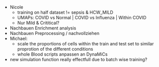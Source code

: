 - Nicole
	- training on half dataset != sepsis & HCW_MILD
	- UMAPs: COVID vs Normal | COVID vs Influenza | Within COVID
	- Nur Mild & Crititical?
- Nachbauen Enrichment analysis
- Nachbauen Preprocessing / nachvollziehen
- Michael:
	- scale the proportions of cells within the train and test set to similar proprotion of the different conditions
	- whole Blood scripts anpassen an DynaMiCs
- new simulation function really effectfull due to batch wise training?